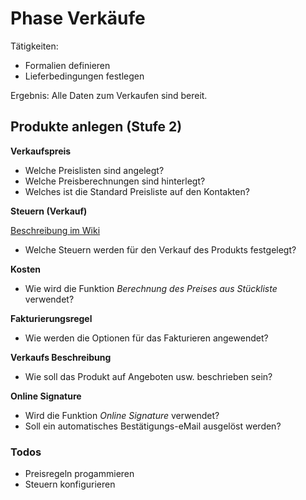 # Phase Verkäufe

Tätigkeiten:

* Formalien definieren
* Lieferbedingungen festlegen

Ergebnis: Alle Daten zum Verkaufen sind bereit.

## Produkte anlegen (Stufe 2)

**Verkaufspreis**

- Welche Preislisten sind angelegt?
- Welche Preisberechnungen sind hinterlegt?
- Welches ist die Standard Preisliste auf den Kontakten?

**Steuern (Verkauf)**

[Beschreibung im Wiki](https://www.odoo-wiki.org/theorie-mehrwertsteuer.html#steuersatze)

- Welche Steuern werden für den Verkauf des Produkts festgelegt?

**Kosten**

- Wie wird die Funktion *Berechnung des Preises aus Stückliste* verwendet?

**Fakturierungsregel**

- Wie werden die Optionen für das Fakturieren angewendet?

**Verkaufs Beschreibung**

- Wie soll das Produkt auf Angeboten usw. beschrieben sein?

**Online Signature**

- Wird die Funktion *Online Signature* verwendet?
- Soll ein automatisches Bestätigungs-eMail ausgelöst werden?

### Todos

- Preisregeln progammieren
- Steuern konfigurieren
